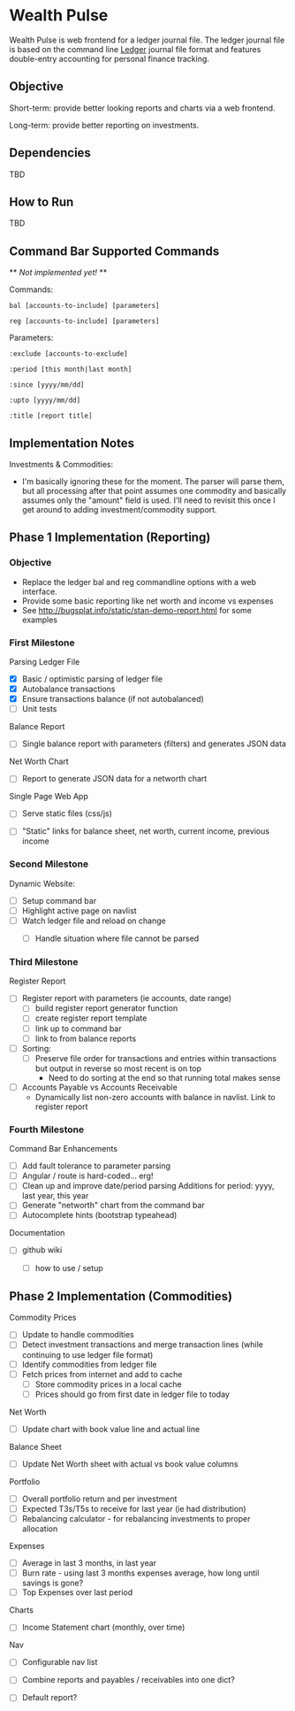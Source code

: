 Wealth Pulse
============

Wealth Pulse is web frontend for a ledger journal file. The ledger journal file is based on the command line [Ledger] journal file format and features double-entry accounting for personal finance tracking.


Objective
---------

Short-term: provide better looking reports and charts via a web frontend.

Long-term: provide better reporting on investments.


Dependencies
------------

TBD


How to Run
----------

TBD


Command Bar Supported Commands
------------------------------

** *Not implemented yet!* **

Commands:

	bal [accounts-to-include] [parameters]

	reg [accounts-to-include] [parameters]

Parameters:

	:exclude [accounts-to-exclude]

	:period [this month|last month]

	:since [yyyy/mm/dd]

	:upto [yyyy/mm/dd]

	:title [report title]


Implementation Notes
--------------------

Investments & Commodities:

*	I'm basically ignoring these for the moment. The parser will parse them, but all processing after that point assumes one commodity and basically assumes only the "amount" field is used. I'll need to revisit this once I get around to adding investment/commodity support.


Phase 1 Implementation (Reporting)
----------------------

### Objective

*	Replace the ledger bal and reg commandline options with a web interface.
*	Provide some basic reporting like net worth and income vs expenses
*	See http://bugsplat.info/static/stan-demo-report.html for some examples


### First Milestone

Parsing Ledger File
- [x] Basic / optimistic parsing of ledger file
- [x] Autobalance transactions
- [x] Ensure transactions balance (if not autobalanced)
- [ ] Unit tests

Balance Report
- [ ] Single balance report with parameters (filters) and generates JSON data

Net Worth Chart
- [ ] Report to generate JSON data for a networth chart

Single Page Web App
- [ ] Serve static files (css/js)
- [ ] "Static" links for balance sheet, net worth, current income, previous income


### Second Milestone

Dynamic Website:
- [ ] Setup command bar
- [ ] Highlight active page on navlist
- [ ] Watch ledger file and reload on change
	- [ ] Handle situation where file cannot be parsed


### Third Milestone

Register Report
- [ ] Register report with parameters (ie accounts, date range)
	- [ ] build register report generator function
	- [ ] create register report template
	- [ ] link up to command bar
	- [ ] link to from balance reports
- [ ] Sorting:
	- [ ] Preserve file order for transactions and entries within transactions but output in reverse so most recent is on top
		- Need to do sorting at the end so that running total makes sense
- [ ] Accounts Payable vs Accounts Receivable
	- Dynamically list non-zero accounts with balance in navlist. Link to register report


### Fourth Milestone

Command Bar Enhancements
- [ ] Add fault tolerance to parameter parsing
- [ ] Angular / route is hard-coded... erg!
- [ ] Clean up and improve date/period parsing
	Additions for period: yyyy, last year, this year
- [ ] Generate "networth" chart from the command bar
- [ ] Autocomplete hints (bootstrap typeahead)

Documentation
- [ ] github wiki
	- [ ] how to use / setup


Phase 2 Implementation (Commodities)
----------------------

Commodity Prices
- [ ] Update to handle commodities
- [ ] Detect investment transactions and merge transaction lines (while continuing to use ledger file format)
- [ ] Identify commodities from ledger file
- [ ] Fetch prices from internet and add to cache
	- [ ] Store commodity prices in a local cache
	- [ ] Prices should go from first date in ledger file to today

Net Worth
- [ ] Update chart with book value line and actual line

Balance Sheet
- [ ] Update Net Worth sheet with actual vs book value columns

Portfolio
- [ ] Overall portfolio return and per investment
- [ ] Expected T3s/T5s to receive for last year (ie had distribution)
- [ ] Rebalancing calculator - for rebalancing investments to proper allocation

Expenses
- [ ] Average in last 3 months, in last year
- [ ] Burn rate - using last 3 months expenses average, how long until savings is gone?
- [ ] Top Expenses over last period

Charts
- [ ] Income Statement chart (monthly, over time)

Nav
- [ ] Configurable nav list
- [ ] Combine reports and payables / receivables into one dict?
- [ ] Default report?


[Ledger]: http://www.ledger-cli.org/
